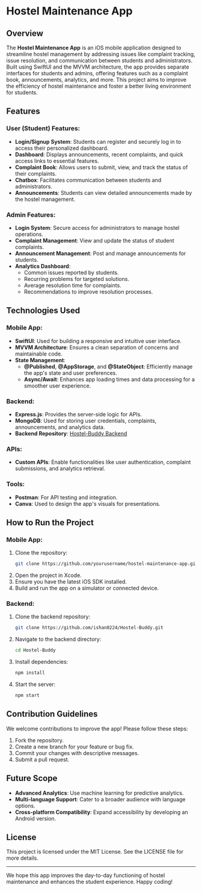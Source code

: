 # Hostel Maintenance App

## Overview
The **Hostel Maintenance App** is an iOS mobile application designed to streamline hostel management by addressing issues like complaint tracking, issue resolution, and communication between students and administrators. Built using SwiftUI and the MVVM architecture, the app provides separate interfaces for students and admins, offering features such as a complaint book, announcements, analytics, and more. This project aims to improve the efficiency of hostel maintenance and foster a better living environment for students.

## Features

### User (Student) Features:
- **Login/Signup System**: Students can register and securely log in to access their personalized dashboard.
- **Dashboard**: Displays announcements, recent complaints, and quick access links to essential features.
- **Complaint Book**: Allows users to submit, view, and track the status of their complaints.
- **Chatbox**: Facilitates communication between students and administrators.
- **Announcements**: Students can view detailed announcements made by the hostel management.

### Admin Features:
- **Login System**: Secure access for administrators to manage hostel operations.
- **Complaint Management**: View and update the status of student complaints.
- **Announcement Management**: Post and manage announcements for students.
- **Analytics Dashboard**:
  - Common issues reported by students.
  - Recurring problems for targeted solutions.
  - Average resolution time for complaints.
  - Recommendations to improve resolution processes.

## Technologies Used

### Mobile App:
- **SwiftUI**: Used for building a responsive and intuitive user interface.
- **MVVM Architecture**: Ensures a clean separation of concerns and maintainable code.
- **State Management**:
  - **@Published**, **@AppStorage**, and **@StateObject**: Efficiently manage the app's state and user preferences.
  - **Async/Await**: Enhances app loading times and data processing for a smoother user experience.

### Backend:
- **Express.js**: Provides the server-side logic for APIs.
- **MongoDB**: Used for storing user credentials, complaints, announcements, and analytics data.
- **Backend Repository**: [Hostel-Buddy Backend](https://github.com/ishan0224/Hostel-Buddy.git)

### APIs:
- **Custom APIs**: Enable functionalities like user authentication, complaint submissions, and analytics retrieval.

### Tools:
- **Postman**: For API testing and integration.
- **Canva**: Used to design the app's visuals for presentations.

## How to Run the Project

### Mobile App:
1. Clone the repository:
   ```bash
   git clone https://github.com/yourusername/hostel-maintenance-app.git
   ```
2. Open the project in Xcode.
3. Ensure you have the latest iOS SDK installed.
4. Build and run the app on a simulator or connected device.

### Backend:
1. Clone the backend repository:
   ```bash
   git clone https://github.com/ishan0224/Hostel-Buddy.git
   ```
2. Navigate to the backend directory:
   ```bash
   cd Hostel-Buddy
   ```
3. Install dependencies:
   ```bash
   npm install
   ```
4. Start the server:
   ```bash
   npm start
   ```

## Contribution Guidelines
We welcome contributions to improve the app! Please follow these steps:
1. Fork the repository.
2. Create a new branch for your feature or bug fix.
3. Commit your changes with descriptive messages.
4. Submit a pull request.

## Future Scope
- **Advanced Analytics**: Use machine learning for predictive analytics.
- **Multi-language Support**: Cater to a broader audience with language options.
- **Cross-platform Compatibility**: Expand accessibility by developing an Android version.

## License
This project is licensed under the MIT License. See the LICENSE file for more details.

---

We hope this app improves the day-to-day functioning of hostel maintenance and enhances the student experience. Happy coding!

